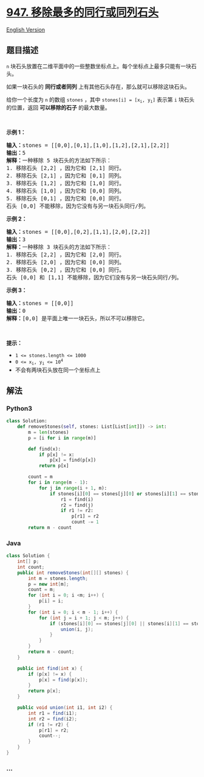 # [947. 移除最多的同行或同列石头](https://leetcode-cn.com/problems/most-stones-removed-with-same-row-or-column)

[English Version](/solution/0900-0999/0947.Most%20Stones%20Removed%20with%20Same%20Row%20or%20Column/README_EN.md)

## 题目描述

<!-- 这里写题目描述 -->

<p><code>n</code> 块石头放置在二维平面中的一些整数坐标点上。每个坐标点上最多只能有一块石头。</p>

<p>如果一块石头的 <strong>同行或者同列</strong> 上有其他石头存在，那么就可以移除这块石头。</p>

<p>给你一个长度为 <code>n</code> 的数组 <code>stones</code> ，其中 <code>stones[i] = [x<sub>i</sub>, y<sub>i</sub>]</code> 表示第 <code>i</code> 块石头的位置，返回 <strong>可以移除的石子</strong> 的最大数量。</p>

<p> </p>

<p><strong>示例 1：</strong></p>

<pre>
<strong>输入：</strong>stones = [[0,0],[0,1],[1,0],[1,2],[2,1],[2,2]]
<strong>输出：</strong>5
<strong>解释：</strong>一种移除 5 块石头的方法如下所示：
1. 移除石头 [2,2] ，因为它和 [2,1] 同行。
2. 移除石头 [2,1] ，因为它和 [0,1] 同列。
3. 移除石头 [1,2] ，因为它和 [1,0] 同行。
4. 移除石头 [1,0] ，因为它和 [0,0] 同列。
5. 移除石头 [0,1] ，因为它和 [0,0] 同行。
石头 [0,0] 不能移除，因为它没有与另一块石头同行/列。</pre>

<p><strong>示例 2：</strong></p>

<pre>
<strong>输入：</strong>stones = [[0,0],[0,2],[1,1],[2,0],[2,2]]
<strong>输出：</strong>3
<strong>解释：</strong>一种移除 3 块石头的方法如下所示：
1. 移除石头 [2,2] ，因为它和 [2,0] 同行。
2. 移除石头 [2,0] ，因为它和 [0,0] 同列。
3. 移除石头 [0,2] ，因为它和 [0,0] 同行。
石头 [0,0] 和 [1,1] 不能移除，因为它们没有与另一块石头同行/列。</pre>

<p><strong>示例 3：</strong></p>

<pre>
<strong>输入：</strong>stones = [[0,0]]
<strong>输出：</strong>0
<strong>解释：</strong>[0,0] 是平面上唯一一块石头，所以不可以移除它。</pre>

<p> </p>

<p><strong>提示：</strong></p>

<ul>
	<li><code>1 <= stones.length <= 1000</code></li>
	<li><code>0 <= x<sub>i</sub>, y<sub>i</sub> <= 10<sup>4</sup></code></li>
	<li>不会有两块石头放在同一个坐标点上</li>
</ul>


## 解法

<!-- 这里可写通用的实现逻辑 -->

<!-- tabs:start -->

### **Python3**

<!-- 这里可写当前语言的特殊实现逻辑 -->

```python
class Solution:
    def removeStones(self, stones: List[List[int]]) -> int:
        m = len(stones)
        p = [i for i in range(m)]

        def find(x):
            if p[x] != x:
                p[x] = find(p[x])
            return p[x]

        count = m
        for i in range(m - 1):
            for j in range(i + 1, m):
                if stones[i][0] == stones[j][0] or stones[i][1] == stones[j][1]:
                    r1 = find(i)
                    r2 = find(j)
                    if r1 != r2:
                        p[r1] = r2
                        count -= 1
        return m - count

```

### **Java**

<!-- 这里可写当前语言的特殊实现逻辑 -->

```java
class Solution {
    int[] p;
    int count;
    public int removeStones(int[][] stones) {
        int m = stones.length;
        p = new int[m];
        count = m;
        for (int i = 0; i <m; i++) {
            p[i] = i;
        }
        for (int i = 0; i < m - 1; i++) {
            for (int j = i + 1; j < m; j++) {
                if (stones[i][0] == stones[j][0] || stones[i][1] == stones[j][1]) {
                    union(i, j);
                }
            }
        }
        return m - count;
    }

    public int find(int x) {
        if (p[x] != x) {
            p[x] = find(p[x]);
        }
        return p[x];
    }

    public void union(int i1, int i2) {
        int r1 = find(i1);
        int r2 = find(i2);
        if (r1 != r2) {
            p[r1] = r2;
            count--;
        }
    }
}
```

### **...**

```

```

<!-- tabs:end -->

